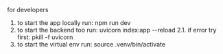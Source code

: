 for developers
1. to start the app locally run: npm run dev
2. to start the backend too run: uvicorn index:app --reload 
   2.1. if error try first: pkill -f uvicorn
3. to start the virtual env run: source .venv/bin/activate 